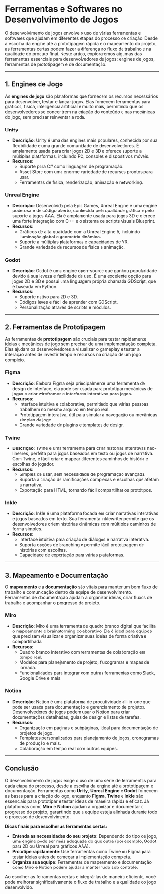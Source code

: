 # Ferramentas e Softwares no Desenvolvimento de Jogos

O desenvolvimento de jogos envolve o uso de várias ferramentas e softwares que ajudam em diferentes etapas do processo de criação. Desde a escolha da engine até a prototipagem rápida e o mapeamento do projeto, as ferramentas certas podem fazer a diferença no fluxo de trabalho e na qualidade do produto final. Neste artigo, exploraremos algumas das ferramentas essenciais para desenvolvedores de jogos: engines de jogos, ferramentas de prototipagem e de documentação.

---

## 1. Engines de Jogo

As **engines de jogo** são plataformas que fornecem os recursos necessários para desenvolver, testar e lançar jogos. Elas fornecem ferramentas para gráficos, física, inteligência artificial e muito mais, permitindo que os desenvolvedores se concentrem na criação do conteúdo e nas mecânicas do jogo, sem precisar reinventar a roda.

### **Unity**
- **Descrição**: Unity é uma das engines mais populares, conhecida por sua flexibilidade e uma grande comunidade de desenvolvedores. É amplamente usada para criar jogos 2D e 3D e oferece suporte a múltiplas plataformas, incluindo PC, consoles e dispositivos móveis.
- **Recursos**:
  - Suporte para C# como linguagem de programação.
  - Asset Store com uma enorme variedade de recursos prontos para usar.
  - Ferramentas de física, renderização, animação e networking.

### **Unreal Engine**
- **Descrição**: Desenvolvida pela Epic Games, Unreal Engine é uma engine poderosa e de código aberto, conhecida pela qualidade gráfica e pelo suporte a jogos AAA. Ela é amplamente usada para jogos 3D e oferece uma forte integração com C++ e o sistema de scripts visuais Blueprint.
- **Recursos**:
  - Gráficos de alta qualidade com a Unreal Engine 5, incluindo iluminação global e geometria dinâmica.
  - Suporte a múltiplas plataformas e capacidades de VR.
  - Grande variedade de recursos de física e animação.

### **Godot**
- **Descrição**: Godot é uma engine open-source que ganhou popularidade devido à sua leveza e facilidade de uso. É uma excelente opção para jogos 2D e 3D e possui uma linguagem própria chamada GDScript, que é baseada em Python.
- **Recursos**:
  - Suporte nativo para 2D e 3D.
  - Códigos leves e fácil de aprender com GDScript.
  - Personalização através de scripts e módulos.

---

## 2. Ferramentas de Prototipagem

As ferramentas de **prototipagem** são cruciais para testar rapidamente ideias e mecânicas de jogo sem precisar de uma implementação completa. Elas ajudam os desenvolvedores a visualizar o gameplay e testar a interação antes de investir tempo e recursos na criação de um jogo completo.

### **Figma**
- **Descrição**: Embora Figma seja principalmente uma ferramenta de design de interface, ela pode ser usada para prototipar mecânicas de jogos e criar wireframes e interfaces interativas para jogos.
- **Recursos**:
  - Interface intuitiva e colaborativa, permitindo que várias pessoas trabalhem no mesmo arquivo em tempo real.
  - Prototipagem interativa, útil para simular a navegação ou mecânicas simples de jogo.
  - Grande variedade de plugins e templates de design.

### **Twine**
- **Descrição**: Twine é uma ferramenta para criar histórias interativas não-lineares, perfeita para jogos baseados em texto ou jogos de narrativa. Com Twine, é fácil criar e mapear diferentes caminhos de história e escolhas do jogador.
- **Recursos**:
  - Simples de usar, sem necessidade de programação avançada.
  - Suporta a criação de ramificações complexas e escolhas que afetam a narrativa.
  - Exportação para HTML, tornando fácil compartilhar os protótipos.

### **Inkle**
- **Descrição**: Inkle é uma plataforma focada em criar narrativas interativas e jogos baseados em texto. Sua ferramenta Inklewriter permite que os desenvolvedores criem histórias dinâmicas com múltiplos caminhos de forma simples.
- **Recursos**:
  - Interface intuitiva para criação de diálogos e narrativa interativa.
  - Suporta opções de branching e permite fácil prototipagem de histórias com escolhas.
  - Capacidade de exportação para várias plataformas.

---

## 3. Mapeamento e Documentação

O **mapeamento** e a **documentação** são vitais para manter um bom fluxo de trabalho e comunicação dentro da equipe de desenvolvimento. Ferramentas de documentação ajudam a organizar ideias, criar fluxos de trabalho e acompanhar o progresso do projeto.

### **Miro**
- **Descrição**: Miro é uma ferramenta de quadro branco digital que facilita o mapeamento e brainstorming colaborativo. Ela é ideal para equipes que precisam visualizar e organizar suas ideias de forma criativa e compartilhada.
- **Recursos**:
  - Quadro branco interativo com ferramentas de colaboração em tempo real.
  - Modelos para planejamento de projeto, fluxogramas e mapas de jornada.
  - Funcionalidades para integrar com outras ferramentas como Slack, Google Drive e mais.

### **Notion**
- **Descrição**: Notion é uma plataforma de produtividade all-in-one que pode ser usada para documentação e gerenciamento de projetos. Desenvolvedores de jogos podem usar o Notion para criar documentações detalhadas, guias de design e listas de tarefas.
- **Recursos**:
  - Organização em páginas e subpáginas, ideal para documentação de projetos de jogo.
  - Templates personalizados para planejamento de jogos, cronogramas de produção e mais.
  - Colaboração em tempo real com outras equipes.

---

## Conclusão

O desenvolvimento de jogos exige o uso de uma série de ferramentas para cada etapa do processo, desde a escolha da engine até a prototipagem e documentação. Ferramentas como **Unity**, **Unreal Engine** e **Godot** fornecem as bases para a criação do jogo, enquanto **Figma**, **Twine** e **Inkle** são essenciais para prototipar e testar ideias de maneira rápida e eficaz. Já plataformas como **Miro** e **Notion** ajudam a organizar e documentar o progresso do projeto, garantindo que a equipe esteja alinhada durante todo o processo de desenvolvimento.

**Dicas finais para escolher as ferramentas certas:**
- **Entenda as necessidades do seu projeto**: Dependendo do tipo de jogo, uma engine pode ser mais adequada do que outra (por exemplo, Godot para 2D ou Unreal para gráficos AAA).
- **Prototipe rapidamente**: Use ferramentas como Twine ou Figma para testar ideias antes de começar a implementação completa.
- **Organize sua equipe**: Ferramentas de mapeamento e documentação como Miro e Notion podem ajudar a manter tudo sob controle.

Ao escolher as ferramentas certas e integrá-las de maneira eficiente, você pode melhorar significativamente o fluxo de trabalho e a qualidade do jogo desenvolvido.

